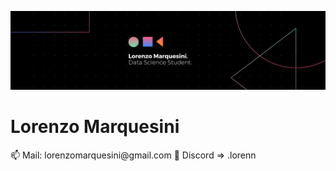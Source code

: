 ![Header](black-tech.png)
<h1>Lorenzo Marquesini</h1>
📫 Mail: lorenzomarquesini@gmail.com 
💬 Discord => .lorenn <br><br>
